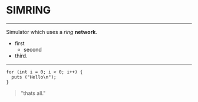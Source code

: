 SIMRING
====
- - -
Simulator which uses a  *ring* **network**.

* first
  + second
* third.

- - -
    for (int i = 0; i < 0; i++) {
      puts ("Hello\n");
    }

> "thats all." 
